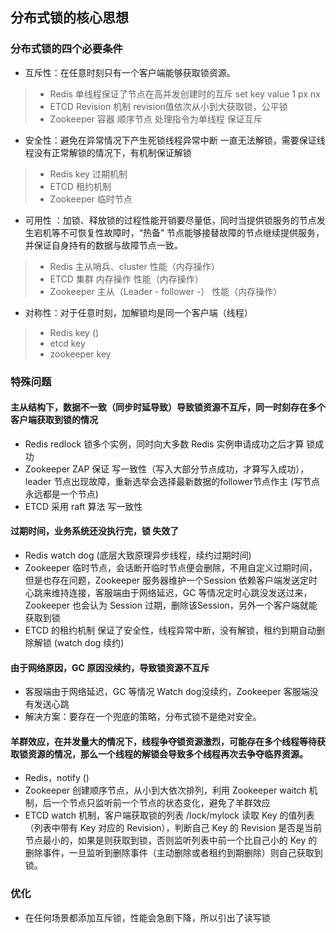 ## 分布式锁的核心思想

### 分布式锁的四个必要条件

* 互斥性：在任意时刻只有一个客户端能够获取锁资源。
> * Redis 单线程保证了节点在高并发创建时的互斥 set key value 1 px nx
> * ETCD Revision 机制  revision值依次从小到大获取锁，公平锁
> * Zookeeper 容器 顺序节点 处理指令为单线程 保证互斥
* 安全性：避免在异常情况下产生死锁线程异常中断 一直无法解锁，需要保证线程没有正常解锁的情况下，有机制保证解锁
> * Redis key 过期机制
> * ETCD 租约机制
> * Zookeeper 临时节点
* 可用性 ：加锁、释放锁的过程性能开销要尽量低，同时当提供锁服务的节点发生宕机等不可恢复性故障时，“热备” 节点能够接替故障的节点继续提供服务，并保证自身持有的数据与故障节点一致。
> * Redis 主从哨兵、cluster  性能（内存操作）
> * ETCD 集群 内存操作 性能（内存操作）
> * Zookeeper 主从（Leader - follower -） 性能（内存操作）
* 对称性：对于任意时刻，加解锁均是同一个客户端（线程）
> * Redis key ()
> * etcd key 
> * zookeeper key 

### 特殊问题

#### 主从结构下，数据不一致（同步时延导致）导致锁资源不互斥，同一时刻存在多个客户端获取到锁的情况

* Redis redlock 锁多个实例，同时向大多数 Redis 实例申请成功之后才算 锁成功
* Zookeeper ZAP 保证 写一致性（写入大部分节点成功，才算写入成功），leader 节点出现故障，重新选举会选择最新数据的follower节点作主 (写节点永远都是一个节点)
* ETCD  采用 raft 算法  写一致性

#### 过期时间，业务系统还没执行完，锁 失效了

* Redis watch dog (底层大致原理异步线程，续约过期时间)
* Zookeeper 临时节点，会话断开临时节点便会删除，不用自定义过期时间，但是也存在问题，Zookeeper 服务器维护一个Session 依赖客户端发送定时心跳来维持连接，客服端由于网络延迟，GC 等情况定时心跳没发送过来，Zookeeper 也会认为 Session 过期，删除该Session，另外一个客户端就能获取到锁
* ETCD 的租约机制 保证了安全性，线程异常中断，没有解锁，租约到期自动删除解锁 (watch dog 续约)

#### 由于网络原因，GC 原因没续约，导致锁资源不互斥

* 客服端由于网络延迟，GC 等情况 Watch dog没续约，Zookeeper 客服端没有发送心跳
* 解决方案：要存在一个兜底的策略，分布式锁不是绝对安全。

#### 羊群效应，在并发量大的情况下，线程争夺锁资源激烈，可能存在多个线程等待获取锁资源的情况，那么一个线程的解锁会导致多个线程再次去争夺临界资源。

* Redis，notify ()
* Zookeeper 创建顺序节点，从小到大依次排列，利用 Zookeeper waitch 机制，后一个节点只监听前一个节点的状态变化，避免了羊群效应
* ETCD watch 机制，客户端获取锁的列表 /lock/mylock 读取 Key 的值列表（列表中带有 Key 对应的 Revision），判断自己 Key 的 Revision 是否是当前节点最小的，如果是则获取到锁，否则监听列表中前一个比自己小的 Key 的删除事件，一旦监听到删除事件（主动删除或者租约到期删除）则自己获取到锁。

### 优化

* 在任何场景都添加互斥锁，性能会急剧下降，所以引出了读写锁

